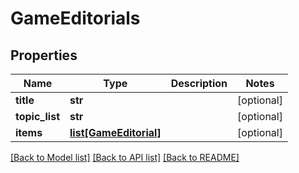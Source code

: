 # GameEditorials

## Properties
Name | Type | Description | Notes
------------ | ------------- | ------------- | -------------
**title** | **str** |  | [optional] 
**topic_list** | **str** |  | [optional] 
**items** | [**list[GameEditorial]**](GameEditorial.md) |  | [optional] 

[[Back to Model list]](../README.md#documentation-for-models) [[Back to API list]](../README.md#documentation-for-api-endpoints) [[Back to README]](../README.md)

